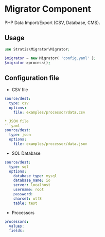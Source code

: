Migrator Component
==============
PHP Data Import/Export (CSV, Database, CMS).

Usage
---------

```php
use Stratis\Migrator\Migrator;

$migrator = new Migrator( 'config.yaml' );
$migrator->process();
```

Configuration file
---------

* CSV file
```yaml
source/dest:
  type: csv
  options:
    file: examples/processor/data.csv

* JSON file
```yaml
source/dest:
  type: json
  options:
    file: examples/processor/data.json
```

* SQL Database
```yaml
source/dest:
  type: sql
  options:
    database_type: mysql
    database_name: io
    server: localhost
    username: root
    password: 
    charset: utf8
    table: test
```

* Processors
```yaml
processors:
  values:
  fields:
```
